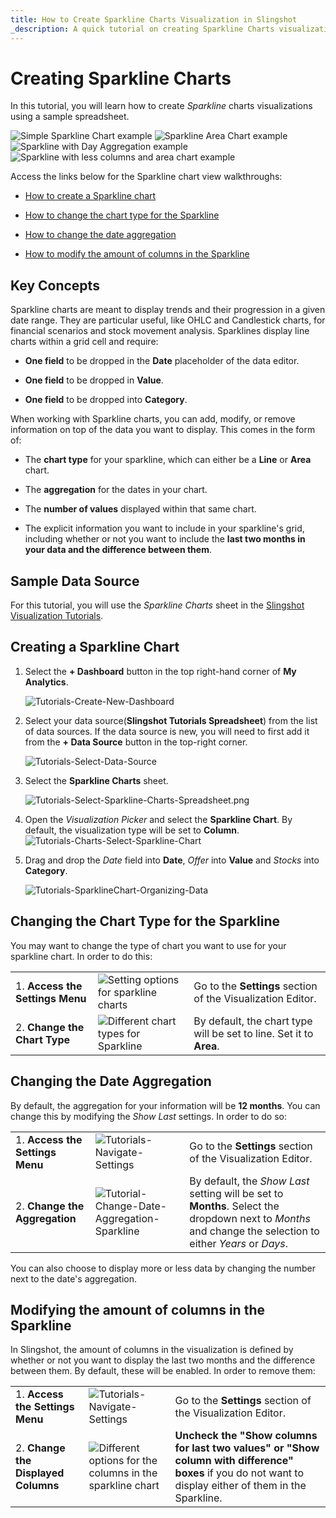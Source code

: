 ```yaml
---
title: How to Create Sparkline Charts Visualization in Slingshot
_description: A quick tutorial on creating Sparkline Charts visualization using a sample spreadsheet.
---
```


# Creating Sparkline Charts

In this tutorial, you will learn how to create *Sparkline* charts visualizations
using a sample spreadsheet.

![Simple Sparkline Chart example](images/simple-sparkline-chart.png)
![Sparkline Area Chart example](images/sparkline-area-chart.png)
![Sparkline with Day Aggregation example](images/sparkline-with-day-aggregation.png)
![Sparkline with less columns and area chart example](images/sparkline-with-less-columns-and-area-chart.png)

Access the links below for the Sparkline chart view walkthroughs:

  - [How to create a Sparkline chart](https://www.slingshotapp.io/en/help/docs/analytics/visualization-tutorials/sparkline-charts#creating-a-sparkline-chart)

  - [How to change the chart type for the Sparkline](https://www.slingshotapp.io/en/help/docs/analytics/visualization-tutorials/sparkline-charts#changing-the-chart-type-for-the-sparkline)

  - [How to change the date aggregation](https://www.slingshotapp.io/en/help/docs/analytics/visualization-tutorials/sparkline-charts#changing-the-date-aggregation)

  - [How to modify the amount of columns in the Sparkline](https://www.slingshotapp.io/en/help/docs/analytics/visualization-tutorials/sparkline-charts#modifying-the-amount-of-columns-in-the-sparkline)

## Key Concepts

Sparkline charts are meant to display trends and their progression in a
given date range. They are particular useful, like OHLC and Candlestick
charts, for financial scenarios and stock movement analysis. Sparklines
display line charts within a grid cell and require:

  - **One field** to be dropped in the **Date** placeholder of the
    data editor.

  - **One field** to be dropped in **Value**.

  - **One field** to be dropped into **Category**.

When working with Sparkline charts, you can add, modify, or remove
information on top of the data you want to display. This comes in the
form of:

  - The **chart type** for your sparkline, which can either be a
    **Line** or **Area** chart.

  - The **aggregation** for the dates in your chart.

  - The **number of values** displayed within that same chart.

  - The explicit information you want to include in your sparkline's
    grid, including whether or not you want to include the **last two
    months in your data and the difference between them**.

## Sample Data Source

For this tutorial, you will use the *Sparkline Charts* sheet
in the [Slingshot Visualization Tutorials](https://download.infragistics.com/slingshot/samples/Slingshot_Visualization_Tutorials.xlsx).

## Creating a Sparkline Chart


1. Select the **+ Dashboard** button in the top right-hand corner of **My Analytics**.

   ![Tutorials-Create-New-Dashboard](images/dashboard-button-my-analytics.png)  

2. Select your data source(**Slingshot Tutorials Spreadsheet**) from the list of data sources. If the data source is new, you will need to first add it from the **+ Data Source** button in the top-right corner.

   ![Tutorials-Select-Data-Source](images/visualization-tutorials-sample.png)                                         

3. Select the **Sparkline Charts** sheet.

   ![Tutorials-Select-Sparkline-Charts-Spreadsheet.png](images/sparkline-charts-spreadsheet.png)                         

4. Open the *Visualization Picker* and select the **Sparkline Chart**. By default, the visualization type will be set to **Column**.                                                                             
  ![Tutorials-Charts-Select-Sparkline-Chart](images/chart-types-sparkline.png)                                                     
  
5. Drag and drop the *Date* field into **Date**, *Offer* into **Value** and *Stocks* into **Category**.

   ![Tutorials-SparklineChart-Organizing-Data](images/sparkline-charts-organizing-data.png)                                                                      

## Changing the Chart Type for the Sparkline

You may want to change the type of chart you want to use for your
sparkline chart. In order to do this:

|                                  |                                                                                        |                                                                     |
| -------------------------------- | -------------------------------------------------------------------------------------- | ------------------------------------------------------------------- |
| 1\. **Access the Settings Menu** | ![Setting options for sparkline charts](images/sparkline-charts-settings.png)                 | Go to the **Settings** section of the Visualization Editor.         |
| 2\. **Change the Chart Type**    | ![Different chart types for Sparkline](images/area-sparkline-chart.png) | By default, the chart type will be set to line. Set it to **Area**. |

## Changing the Date Aggregation

By default, the aggregation for your information will be **12 months**.
You can change this by modifying the *Show Last* settings. In order to
do so:

|                                  |                                                                                                      |                                                                                                                                                      |
| -------------------------------- | ---------------------------------------------------------------------------------------------------- | ---------------------------------------------------------------------------------------------------------------------------------------------------- |
| 1\. **Access the Settings Menu** | ![Tutorials-Navigate-Settings](images/sparkline-charts-settings.png)                               | Go to the **Settings** section of the Visualization Editor.                                                                                          |
| 2\. **Change the Aggregation**   | ![Tutorial-Change-Date-Aggregation-Sparkline](images/sparkline-chart-date-aggregation.png) | By default, the *Show Last* setting will be set to **Months**. Select the dropdown next to *Months* and change the selection to either *Years* or *Days*. |

You can also choose to display more or less data by changing the number
next to the date's aggregation.

## Modifying the amount of columns in the Sparkline

In Slingshot, the amount of columns in the visualization is defined by
whether or not you want to display the last two months and the
difference between them. By default, these will be enabled. In order to
remove them:

|                                      |                                                                                    |                                                                                                                                                          |
| ------------------------------------ | ---------------------------------------------------------------------------------- | -------------------------------------------------------------------------------------------------------------------------------------------------------- |
| 1\. **Access the Settings Menu**     | ![Tutorials-Navigate-Settings](images/sparkline-charts-settings.png)             | Go to the **Settings** section of the Visualization Editor.                                                                                              |
| 2\. **Change the Displayed Columns** | ![Different options for the columns in the sparkline chart](images/sparkline-chart-columns-options.png) | **Uncheck the "Show columns for last two values" or "Show column with difference" boxes** if you do not want to display either of them in the Sparkline. |
